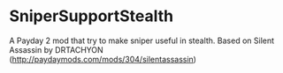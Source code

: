 # SniperSupportStealth
A Payday 2 mod that try to make sniper useful in stealth. Based on Silent Assassin by DRTACHYON (http://paydaymods.com/mods/304/silentassassin)
